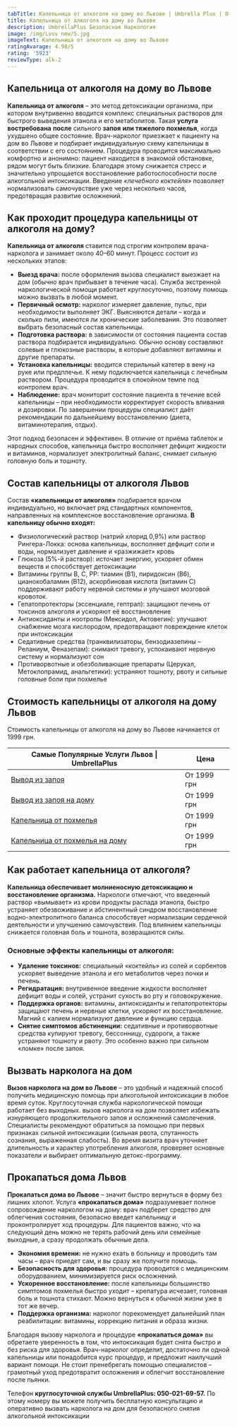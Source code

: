 ```yaml
---
tabTitle: Капельница от алкоголя на дому во Львове | Umbrella Plus | От 1999 грн
title: Капельница от алкоголя на дому во Львове
description: UmbrellaPlus Безопасная Наркология
image: /img/Lvov new/5.jpg
imageText: Капельница от алкоголя на дому во Львове
ratingAvarage: 4.98/5
rating: '5923'
reviewType: alk-2
---
```


## Капельница от алкоголя на дому во Львове

**Капельница от алкоголя** – это метод детоксикации организма, при котором внутривенно вводится комплекс специальных растворов для быстрого выведения этанола и его метаболитов. Такая **услуга востребована** **после** сильного **запоя** **или тяжелого похмелья**, когда ухудшено общее состояние. Врач-нарколог приезжает к пациенту на дом во Львове и подбирает индивидуальную схему капельницы в соответствии с его состоянием. Процедура проводится максимально комфортно и анонимно: пациент находится в знакомой обстановке, рядом могут быть близкие. Благодаря этому снижается стресс и значительно упрощается восстановление работоспособности после алкогольной интоксикации. Введение *«лечебного коктейля»* позволяет нормализовать самочувствие уже через несколько часов, предотвращая развитие осложнений.

## Как проходит процедура капельницы от алкоголя на дому?

**Капельница от алкоголя** ставится под строгим контролем врача-нарколога и занимает около 40–60 минут. Процесс состоит из нескольких этапов:

* **Выезд врача:** после оформления вызова специалист выезжает на дом (обычно врач прибывает в течение часа). Служба экстренной наркологической помощи работает круглосуточно, поэтому помощь можно вызвать в любой момент.
* **Первичный осмотр:** нарколог измеряет давление, пульс, при необходимости выполняет ЭКГ. Выясняются детали – когда и сколько пили, имеются ли хронические заболевания. Это позволяет выбрать безопасный состав капельницы.
* **Подготовка раствора:** в зависимости от состояния пациента состав раствора подбирается индивидуально. Обычно основу составляют солевые и глюкозные растворы, в которые добавляют витамины и другие препараты.
* **Установка капельницы:** вводится стерильный катетер в вену на руке или предплечье. К нему подключается капельница с лечебным раствором. Процедура проводится в спокойном темпе под контролем врач.
* **Наблюдение:** врач мониторит состояние пациента в течение всей капельницы – при необходимости корректирует скорость вливания и дозировки. По завершении процедуры специалист даёт рекомендации по дальнейшему восстановлению (диета, витаминотерапия, отдых).

Этот подход безопасен и эффективен. В отличие от приёма таблеток и народных способов, капельница быстро восполняет дефицит жидкости и витаминов, нормализует электролитный баланс, снимает сильную головную боль и тошноту.

## Состав капельницы от алкоголя Львов

Состав **«капельницы от алкоголя»** подбирается врачом индивидуально, но включает ряд стандартных компонентов, направленных на комплексное восстановление организма. **В капельницу обычно входят:**

* Физиологический раствор (натрий хлорид 0,9%) или раствор Рингера-Локка: основа капельницы, восполняет дефицит соли и воды, нормализует давление и «разжижает» кровь
* Глюкоза (5%-й раствор): источает энергию, ускоряет обмен веществ и способствует детоксикации
* Витамины группы B, C, PP: тиамин (B1), пиридоксин (B6), цианокобаламин (B12), аскорбиновая кислота (витамин C) поддерживают работу нервной системы и улучшают мозговой кровоток.
* Гепатопротекторы (эссенциале, гептрал): защищают печень от токсинов алкоголя и ускоряют её восстановление
* Антиоксиданты и ноотропы (Мексидол, Актовегин): улучшают снабжение мозга кислородом, предотвращают повреждение клеток при интоксикации
* Седативные средства (транквилизаторы, бензодиазепины – Реланиум, Феназепам): снимают тревогу, успокаивают нервную систему и нормализуют сон
* Противорвотные и обезболивающие препараты (Церукал, Метоклопрамид, анальгетики): устраняют тошноту, рвоту и сильные головные боли при похмелье

## Стоимость капельницы от алкоголя на дому Львов

Стоимость капельницы от алкоголя на дому во Львове начинается от 1999 грн.

| Самые Популярные Услуги Львов \| UmbrellaPlus                        | Цена        |
| -------------------------------------------------------------------- | ----------- |
| [Вывод из запоя](vivod-iz-zapoia-lvov)                               | От 1999 грн |
| [Вывод из запоя на дому](Vivod-iz-zapoia-na-domy-lvov)               | От 1999 грн |
| [Капельница от похмелья](Kapelnica_ot_alkogola_v-lvov)               | От 1999 грн |
| [Капельница от похмелья на дому](Kapelnica_ot_alkogola_na-domy-lvov) | От 1999 грн |

## Как работает капельница от алкоголя?

**Капельница обеспечивает молниеносную детоксикацию и восстановление организма.** Наркологи отмечают, что введенный раствор «вымывает» из крови продукты распада этанола, быстро устраняет обезвоживание и абстинентный синдром восстановление водно-электролитного баланса способствует нормализации сердечной деятельности и улучшению самочувствия. Под влиянием капельницы снижается головная боль и тошнота, возвращаются силы.

### Основные эффекты капельницы от алкоголя:

* **Удаление токсинов:** специальный «коктейль» из солей и сорбентов ускоряет выведение этанола и его метаболитов через почки и печень.
* **Регидратация:** внутривенное введение жидкости восполняет дефицит воды и солей, устранит сухость во рту и головокружение.
* **Поддержка органов:** витамины, антиоксиданты и гепатопротекторы защищают печень и нервные клетки, ускоряют их восстановление. Магний с калием нормализуют давление и функцию сердца.
* **Снятие симптомов абстиненции:** седативные и противорвотные средства купируют тревогу, бессонницу, судороги, а также устраняют тошноту и рвоту. Это особенно важно при сильном «ломке» после запоя.

## Вызвать нарколога на дом

**Вызов нарколога на дом во Львове** – это удобный и надежный способ получить медицинскую помощь при алкогольной интоксикации в любое время суток. Круглосуточная служба наркологической помощи работает без выходных. вызов нарколога на дом позволяет избежать изнуряющего продолжительного запоя и осложнений самолечения. Специалисты рекомендуют обратиться за помощью при первых признаках сильной интоксикации (сильная рвота, спутанность сознания, выраженная слабость). Во время визита врач уточняет длительность и характер употребления алкоголя, проверяет основные показатели и выбирает оптимальную детокс-программу.

## Прокапаться дома Львов

**Прокапаться дома во Львове** – значит быстро вернуться в форму без лишних хлопот. Услуга **«прокапаться дома»** подразумевает полное сопровождение наркологом на дому: врач подберет средство для облегчения состояния, безопасно введет капельницу и проконтролирует ход процедуры. Для пациентов важно, что на следующий день можно не терять рабочий день или семейные выходные, а сразу продолжать обычные дела.

* **Экономия времени:** не нужно ехать в больницу и проводить там часы – врач приедет сам, и вы сразу же получите помощь.
* **Безопасность для здоровья:** процедура проводится с медицинским оборудованием, минимизируется риск осложнений.
* **Ускоренное восстановление:** после капельницы большинство симптомов похмелья быстро уходит – крепатура исчезает, головная боль и тошнота стихают. Можно вернуться к обычной жизни уже в тот же вечер.
* **Поддержка организма:** нарколог порекомендует дальнейший план реабилитации: витамины, коррекцию питания и образа жизни.

Благодаря вызову нарколога и процедуре **«прокапаться дома»** вы обретаете уверенность в том, что интоксикация будет снята быстро и без риска для здоровья. Врач-нарколог определит, достаточно ли одной капельницы или понадобится курс процедур, и предложит наилучший вариант помощи. Не стоит пренебрегать помощью специалистов – грамотный уход предотвратит осложнения и облегчит восстановление после пьянки.

Телефон **круглосуточной службы UmbrellaPlus: 050-021-69-57.** По этому номеру вы можете получить бесплатную консультацию и оперативно вызвать нарколога на дом для безопасного снятия алкогольной интоксикации
